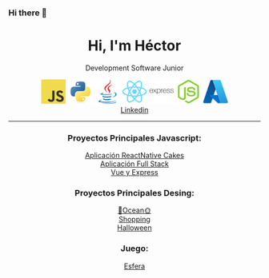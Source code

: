 ### Hi there 👋
<div id=header align="center">
    <h1>Hi, I'm Héctor</h1>
    <p>Development Software Junior</p>
</div>
<div id=skills align="center">
    <img width="50px" src="https://github.com/devicons/devicon/blob/master/icons/javascript/javascript-original.svg"/>
    <img width="50px" src="https://github.com/devicons/devicon/blob/master/icons/python/python-original.svg"/>
    <img width="50px" src="https://github.com/devicons/devicon/blob/master/icons/java/java-original.svg"/>
    <img width="50px" src="https://github.com/devicons/devicon/blob/master/icons/react/react-original.svg"/>
    <img width="50px" src="https://github.com/devicons/devicon/blob/master/icons/express/express-original-wordmark.svg"/>
    <img width="50px" src="https://github.com/devicons/devicon/blob/master/icons/nodejs/nodejs-original.svg"/>
    <img width="50px" src="https://github.com/devicons/devicon/blob/master/icons/azure/azure-original.svg"/>
</div>
<div align="center">
    <div>
        <a href="https://www.linkedin.com/in/hector-bustos-sanchez-lsca/">Linkedin</a>
    </div>
</div>
<hr/>
<div align="center">
    <h3>Proyectos Principales Javascript:</h3>
    <a href="https://github.com/HectorBusSan/Cake">Aplicación ReactNative Cakes</a><br/>
    <a href="https://github.com/HectorBusSan/FullJavascript">Aplicación Full Stack</a><br/>
    <a href="https://github.com/HectorBusSan/Client-LaunchX.git">Vue y Express</a><br/>
</div>
<div align="center">
    <h3>Proyectos Principales Desing:</h3>
    <a href="https://hectorbussan.github.io/OceanParadise/">🌙Ocean🌞</a><br/>
    <a href="https://hectorbussan.github.io/Clothing/">Shopping</a><br/>
    <a href="https://hectorbussan.github.io/Halloween/">Halloween</a><br/>
</div>
<div align="center">
    <h3>Juego:</h3>
    <a href="https://hectorbussan.github.io/LanzarEsfera/">Esfera</a><br/>
</div>

